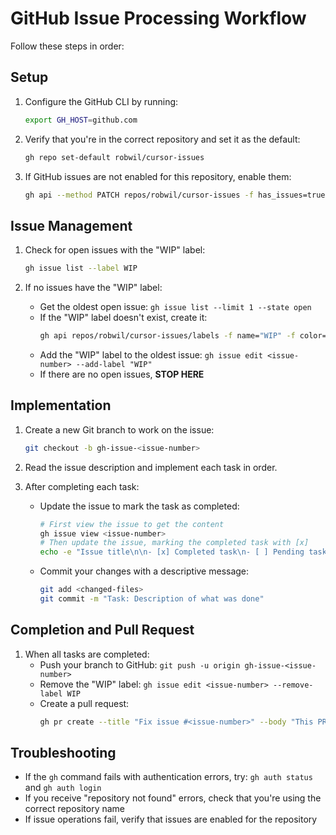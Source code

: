 # GitHub Issue Processing Workflow

Follow these steps in order:

## Setup
1. Configure the GitHub CLI by running:
   ```bash
   export GH_HOST=github.com
   ```

2. Verify that you're in the correct repository and set it as the default:
   ```bash
   gh repo set-default robwil/cursor-issues
   ```

3. If GitHub issues are not enabled for this repository, enable them:
   ```bash
   gh api --method PATCH repos/robwil/cursor-issues -f has_issues=true
   ```

## Issue Management
1. Check for open issues with the "WIP" label:
   ```bash
   gh issue list --label WIP
   ```

2. If no issues have the "WIP" label:
   - Get the oldest open issue: `gh issue list --limit 1 --state open`
   - If the "WIP" label doesn't exist, create it: 
     ```bash
     gh api repos/robwil/cursor-issues/labels -f name="WIP" -f color="FF0000" -f description="Work in progress"
     ```
   - Add the "WIP" label to the oldest issue: `gh issue edit <issue-number> --add-label "WIP"`
   - If there are no open issues, **STOP HERE**

## Implementation
1. Create a new Git branch to work on the issue:
   ```bash
   git checkout -b gh-issue-<issue-number>
   ```

2. Read the issue description and implement each task in order.

3. After completing each task:
   - Update the issue to mark the task as completed:
     ```bash
     # First view the issue to get the content
     gh issue view <issue-number>
     # Then update the issue, marking the completed task with [x]
     echo -e "Issue title\n\n- [x] Completed task\n- [ ] Pending task" | gh issue edit <issue-number> --body-file -
     ```
   - Commit your changes with a descriptive message:
     ```bash
     git add <changed-files>
     git commit -m "Task: Description of what was done"
     ```

## Completion and Pull Request
1. When all tasks are completed:
   - Push your branch to GitHub: `git push -u origin gh-issue-<issue-number>`
   - Remove the "WIP" label: `gh issue edit <issue-number> --remove-label WIP`
   - Create a pull request:
     ```bash
     gh pr create --title "Fix issue #<issue-number>" --body "This PR implements all tasks from issue #<issue-number>:\n\n- Task 1 description\n- Task 2 description\n\nCloses #<issue-number>"
     ```

## Troubleshooting
- If the `gh` command fails with authentication errors, try: `gh auth status` and `gh auth login`
- If you receive "repository not found" errors, check that you're using the correct repository name
- If issue operations fail, verify that issues are enabled for the repository
